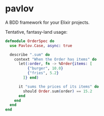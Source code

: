 pavlov
======

A BDD framework for your Elixir projects.

Tentative, fantasy-land usage:

```elixir
defmodule OrderSpec do
  use Pavlov.Case, async: true

  describe ".sum" do
    context "When the Order has items" do
      let(:order, fn -> %Order{items: [
          {"burger", 10.0}
          {"fries", 5.2}
        ]} end)

      it "sums the prices of its items" do
        should Order.sum(order) == 15.2
      end
    end
  end
end
```
